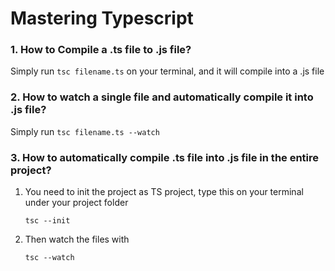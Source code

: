 # Mastering Typescript

### 1. How to Compile a .ts file to .js file?

Simply run ```tsc filename.ts``` on your terminal, and it will compile into a .js file

### 2. How to watch a single file and automatically compile it into .js file?

Simply run ```tsc filename.ts --watch```

### 3. How to automatically compile .ts file into .js file in the entire project?

  1. You need to init the project as TS project, type this on your terminal under your project folder
      ```
      tsc --init
      ```
  2. Then watch the files with
      ```
      tsc --watch
      ```